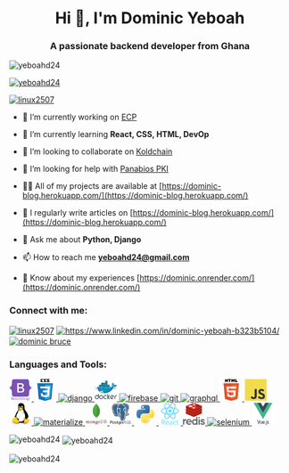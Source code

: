 <h1 align="center">Hi 👋, I'm Dominic Yeboah</h1>
<h3 align="center">A passionate backend developer from Ghana</h3>

<p align="left"> <img src="https://komarev.com/ghpvc/?username=yeboahd24&label=Profile%20views&color=0e75b6&style=flat" alt="yeboahd24" /> </p>

<p align="left"> <a href="https://github.com/ryo-ma/github-profile-trophy"><img src="https://github-profile-trophy.vercel.app/?username=yeboahd24" alt="yeboahd24" /></a> </p>

<p align="left"> <a href="https://twitter.com/linux2507" target="blank"><img src="https://img.shields.io/twitter/follow/linux2507?logo=twitter&style=for-the-badge" alt="linux2507" /></a> </p>

- 🔭 I’m currently working on [ECP](https://github.com/Machini-Technologies-Ltd/ecp)

- 🌱 I’m currently learning **React, CSS, HTML, DevOp**

- 👯 I’m looking to collaborate on [Koldchain](https://github.com/Koldchain1/Koldchain_App_Backend)

- 🤝 I’m looking for help with [Panabios PKI](https://github.com/Koldchain1/PanaBIOS_RTI_PKI)

- 👨‍💻 All of my projects are available at [https://dominic-blog.herokuapp.com/](https://dominic-blog.herokuapp.com/)

- 📝 I regularly write articles on [https://dominic-blog.herokuapp.com/](https://dominic-blog.herokuapp.com/)

- 💬 Ask me about **Python, Django**

- 📫 How to reach me **yeboahd24@gmail.com**

- 📄 Know about my experiences [https://dominic.onrender.com/](https://dominic.onrender.com/)

<h3 align="left">Connect with me:</h3>
<p align="left">
<a href="https://twitter.com/linux2507" target="blank"><img align="center" src="https://raw.githubusercontent.com/rahuldkjain/github-profile-readme-generator/master/src/images/icons/Social/twitter.svg" alt="linux2507" height="30" width="40" /></a>
<a href="https://linkedin.com/in/https://www.linkedin.com/in/dominic-yeboah-b323b5104/" target="blank"><img align="center" src="https://raw.githubusercontent.com/rahuldkjain/github-profile-readme-generator/master/src/images/icons/Social/linked-in-alt.svg" alt="https://www.linkedin.com/in/dominic-yeboah-b323b5104/" height="30" width="40" /></a>
<a href="https://fb.com/dominic bruce" target="blank"><img align="center" src="https://raw.githubusercontent.com/rahuldkjain/github-profile-readme-generator/master/src/images/icons/Social/facebook.svg" alt="dominic bruce" height="30" width="40" /></a>
</p>

<h3 align="left">Languages and Tools:</h3>
<p align="left"> <a href="https://getbootstrap.com" target="_blank" rel="noreferrer"> <img src="https://raw.githubusercontent.com/devicons/devicon/master/icons/bootstrap/bootstrap-plain-wordmark.svg" alt="bootstrap" width="40" height="40"/> </a> <a href="https://www.w3schools.com/css/" target="_blank" rel="noreferrer"> <img src="https://raw.githubusercontent.com/devicons/devicon/master/icons/css3/css3-original-wordmark.svg" alt="css3" width="40" height="40"/> </a> <a href="https://www.djangoproject.com/" target="_blank" rel="noreferrer"> <img src="https://cdn.worldvectorlogo.com/logos/django.svg" alt="django" width="40" height="40"/> </a> <a href="https://www.docker.com/" target="_blank" rel="noreferrer"> <img src="https://raw.githubusercontent.com/devicons/devicon/master/icons/docker/docker-original-wordmark.svg" alt="docker" width="40" height="40"/> </a> <a href="https://firebase.google.com/" target="_blank" rel="noreferrer"> <img src="https://www.vectorlogo.zone/logos/firebase/firebase-icon.svg" alt="firebase" width="40" height="40"/> </a> <a href="https://git-scm.com/" target="_blank" rel="noreferrer"> <img src="https://www.vectorlogo.zone/logos/git-scm/git-scm-icon.svg" alt="git" width="40" height="40"/> </a> <a href="https://graphql.org" target="_blank" rel="noreferrer"> <img src="https://www.vectorlogo.zone/logos/graphql/graphql-icon.svg" alt="graphql" width="40" height="40"/> </a> <a href="https://www.w3.org/html/" target="_blank" rel="noreferrer"> <img src="https://raw.githubusercontent.com/devicons/devicon/master/icons/html5/html5-original-wordmark.svg" alt="html5" width="40" height="40"/> </a> <a href="https://developer.mozilla.org/en-US/docs/Web/JavaScript" target="_blank" rel="noreferrer"> <img src="https://raw.githubusercontent.com/devicons/devicon/master/icons/javascript/javascript-original.svg" alt="javascript" width="40" height="40"/> </a> <a href="https://www.linux.org/" target="_blank" rel="noreferrer"> <img src="https://raw.githubusercontent.com/devicons/devicon/master/icons/linux/linux-original.svg" alt="linux" width="40" height="40"/> </a> <a href="https://materializecss.com/" target="_blank" rel="noreferrer"> <img src="https://raw.githubusercontent.com/prplx/svg-logos/5585531d45d294869c4eaab4d7cf2e9c167710a9/svg/materialize.svg" alt="materialize" width="40" height="40"/> </a> <a href="https://www.mongodb.com/" target="_blank" rel="noreferrer"> <img src="https://raw.githubusercontent.com/devicons/devicon/master/icons/mongodb/mongodb-original-wordmark.svg" alt="mongodb" width="40" height="40"/> </a> <a href="https://www.postgresql.org" target="_blank" rel="noreferrer"> <img src="https://raw.githubusercontent.com/devicons/devicon/master/icons/postgresql/postgresql-original-wordmark.svg" alt="postgresql" width="40" height="40"/> </a> <a href="https://www.python.org" target="_blank" rel="noreferrer"> <img src="https://raw.githubusercontent.com/devicons/devicon/master/icons/python/python-original.svg" alt="python" width="40" height="40"/> </a> <a href="https://reactjs.org/" target="_blank" rel="noreferrer"> <img src="https://raw.githubusercontent.com/devicons/devicon/master/icons/react/react-original-wordmark.svg" alt="react" width="40" height="40"/> </a> <a href="https://redis.io" target="_blank" rel="noreferrer"> <img src="https://raw.githubusercontent.com/devicons/devicon/master/icons/redis/redis-original-wordmark.svg" alt="redis" width="40" height="40"/> </a> <a href="https://www.selenium.dev" target="_blank" rel="noreferrer"> <img src="https://raw.githubusercontent.com/detain/svg-logos/780f25886640cef088af994181646db2f6b1a3f8/svg/selenium-logo.svg" alt="selenium" width="40" height="40"/> </a> <a href="https://vuejs.org/" target="_blank" rel="noreferrer"> <img src="https://raw.githubusercontent.com/devicons/devicon/master/icons/vuejs/vuejs-original-wordmark.svg" alt="vuejs" width="40" height="40"/> </a> </p>

<p><img align="left" src="https://github-readme-stats.vercel.app/api/top-langs?username=yeboahd24&show_icons=true&locale=en&layout=compact" alt="yeboahd24" /></p>

<p>&nbsp;<img align="center" src="https://github-readme-stats.vercel.app/api?username=yeboahd24&show_icons=true&locale=en" alt="yeboahd24" /></p>

<p><img align="center" src="https://github-readme-streak-stats.herokuapp.com/?user=yeboahd24&" alt="yeboahd24" /></p>
